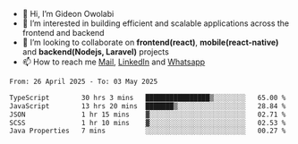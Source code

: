 - 👋 Hi, I’m Gideon Owolabi
- 👀 I’m interested in building efficient and scalable applications across the frontend and backend
- 💞️ I’m looking to collaborate on <b>frontend(react)</b>, <b>mobile(react-native)</b> and <b>backend(Nodejs, Laravel)</b> projects
- 📫 How to reach me <a href="mailto:gideoniyin2021@gmail.com">Mail</a>, <a href="https://www.linkedin.com/in/gideon-owolabi-9b667a232/">LinkedIn</a> and <a href="https://wa.me/2348055377085">Whatsapp</a>

<!---
gude1/gude1 is a ✨ special ✨ repository because its `README.md` (this file) appears on your GitHub profile.
You can click the Preview link to take a look at your changes.
--->

<!--START_SECTION:waka-->

```txt
From: 26 April 2025 - To: 03 May 2025

TypeScript        30 hrs 3 mins   ████████████████▒░░░░░░░░   65.00 %
JavaScript        13 hrs 20 mins  ███████▒░░░░░░░░░░░░░░░░░   28.84 %
JSON              1 hr 15 mins    ▓░░░░░░░░░░░░░░░░░░░░░░░░   02.71 %
SCSS              1 hr 10 mins    ▓░░░░░░░░░░░░░░░░░░░░░░░░   02.53 %
Java Properties   7 mins          ░░░░░░░░░░░░░░░░░░░░░░░░░   00.27 %
```

<!--END_SECTION:waka-->
